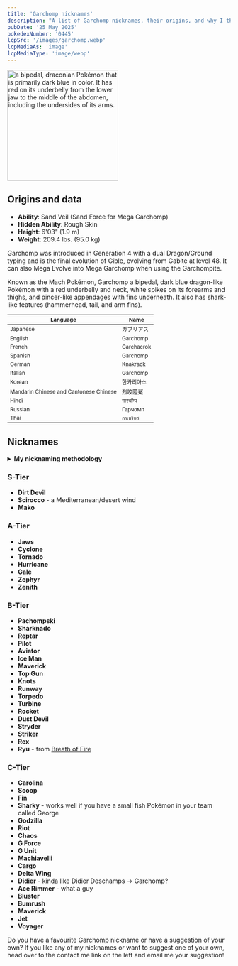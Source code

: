 ```yaml
---
title: 'Garchomp nicknames'
description: "A list of Garchomp nicknames, their origins, and why I think they're cool."
pubDate: '25 May 2025'
pokedexNumber: '0445'
lcpSrc: '/images/garchomp.webp'
lcpMediaAs: 'image'
lcpMediaType: 'image/webp'
---
```


<div class="img-center">
	<picture>
		<source srcset="/images/garchomp.webp" type="image/webp">
		<img src="/images/garchomp.jpg" width="250px" height="250px" alt="a bipedal, draconian Pokémon that is primarily dark blue in color. It has red on its underbelly from the lower jaw to the middle of the abdomen, including the undersides of its arms.">
	</picture>
</div>

## Origins and data

<div class="room-box">
	<div class="room-box-left">
		<ul>
			<li><strong>Ability</strong>: Sand Veil (Sand Force for Mega Garchomp)</li>
			<li><strong>Hidden Ability</strong>: Rough Skin</li>
			<li><strong>Height</strong>: 6'03" (1.9 m)</li>
			<li><strong>Weight</strong>: 209.4 lbs. (95.0 kg)</li>
		</ul>
		<p>Garchomp was introduced in Generation 4 with a dual Dragon/Ground typing and is the final evolution of Gible, evolving from Gabite at level 48. It can also Mega Evolve into Mega Garchomp when using the Garchompite.</p>
		<p>Known as the Mach Pokémon, Garchomp a bipedal, dark blue dragon-like Pokémon with a red underbelly and neck, white spikes on its forearms and thighs, and pincer-like appendages with fins underneath. It also has shark-like features (hammerhead, tail, and arm fins).</p>
	</div>
	<div class="room-box-right">
		<table class="room-table" style="font-size:12px">
			<thead>
				<tr>
					<th>Language</th>
					<th>Name</th>
				</tr>
			</thead>
			<tbody>
				<tr>
					<td>Japanese</td>
					<td><span lang="ja">ガブリアス</span></td>
				</tr>
				<tr>
					<td>English</td>
					<td>Garchomp</td>
				</tr>
				<tr>
					<td>French</td>
					<td><span lang="fr">Carchacrok</span></td>
				</tr>
				<tr>
					<td>Spanish</td>
					<td>Garchomp</td>
				</tr>
				<tr>
					<td>German</td>
					<td><span lang="de">Knakrack</span></td>
				</tr>
				<tr>
					<td>Italian</td>
					<td>Garchomp</td>
				</tr>
				<tr>
					<td>Korean</td>
					<td><span lang="ko">한카리아스</span></td>
				</tr>
				<tr>
					<td>Mandarin Chinese and Cantonese Chinese</td>
					<td><span lang="zh">烈咬陸鯊</span></td>
				</tr>
				<tr>
					<td>Hindi</td>
					<td><span lang="hi">गारचॉम्प</span></td>
				</tr>
				<tr>
					<td>Russian</td>
					<td><span lang="hi">Гарчомп</span></td>
				</tr>
				<tr>
					<td>Thai</td>
					<td><span lang="th">กาเบรียส</span></td>
				</tr>
			</tbody>
		</table>
	</div>
</div>

## Nicknames

<section class="deets">
	<details>
	<summary><strong>My nicknaming methodology</strong></summary>
	<ul>
		<li>I rank nicknames by lettered tiers: S, A, B, C, and D. S is the best and D is the worst.</li>
		<li>I may use generative AI for inspiration. I'll always mark these nicknames with an asterisk (\*) </li>but they'll always be amended where necessary
		<li>I'll usually list my inspiration for a nickname so you know where they came from</li>
	</ul>
	</details>
</section>

### S-Tier

* **Dirt Devil**
* **Scirocco** - a Mediterranean/desert wind
* **Mako**

### A-Tier

* **Jaws**
* **Cyclone**
* **Tornado**
* **Hurricane**
* **Gale**
* **Zephyr**
* **Zenith**

### B-Tier

* **Pachompski**
* **Sharknado**
* **Reptar**
* **Pilot**
* **Aviator**
* **Ice Man**
* **Maverick**
* **Top Gun**
* **Knots**
* **Runway**
* **Torpedo**
* **Turbine**
* **Rocket**
* **Dust Devil**
* **Stryder**
* **Striker**
* **Rex**
* **Ryu** - from [Breath of Fire](/nicknames/themes/breath-of-fire/)

### C-Tier

* **Carolina**
* **Scoop**
* **Fin**
* **Sharky** - works well if you have a small fish Pokémon in your team called George
* **Godzilla**
* **Riot**
* **Chaos**
* **G Force**
* **G Unit**
* **Machiavelli**
* **Cargo**
* **Delta Wing**
* **Didier** - kinda like Didier Deschamps -> Garchomp?
* **Ace Rimmer** - what a guy
* **Bluster**
* **Bumrush**
* **Maverick**
* **Jet**
* **Voyager**

Do you have a favourite Garchomp nickname or have a suggestion of your own? If you like any of my nicknames or want to suggest one of your own, head over to the contact me link on the left and email me your suggestion!
